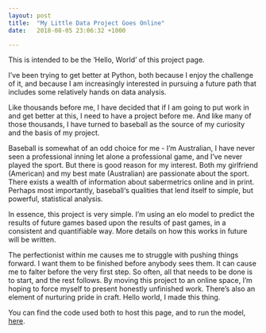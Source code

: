 ```yaml
---
layout: post
title:  "My Little Data Project Goes Online"
date:   2018-08-05 23:06:32 +1000

---
```


This is intended to be the ‘Hello, World’ of this project page.

I’ve been trying to get better at Python, both because I enjoy the challenge of it, and because I am increasingly interested in pursuing a future path that includes some relatively hands on data analysis.

Like thousands before me, I have decided that if I am going to put work in and get better at this, I need to have a project before me. And like many of those thousands, I have turned to baseball as the source of my curiosity and the basis of my project.

Baseball is somewhat of an odd choice for me - I’m Australian, I have never seen a professional inning let alone a professional game, and I’ve never played the sport. But there is good reason  for my interest. Both my girlfriend (American) and my best mate (Australian) are passionate about the sport. There exists a wealth of information about sabermetrics online and in print. Perhaps most importantly, baseball‘s qualities that lend itself to simple, but powerful, statistical analysis.

In essence, this project is very simple. I’m using an elo model to predict the results of future games based upon the results of past games, in a consistent and quantifiable way. More details on how this works in future will be written.

The perfectionist within me causes me to struggle with pushing things forward. I want them to be finished before anybody sees them. It can cause me to falter before the very first step. So often, all that needs to be done is to start, and the rest follows. By moving this project to an online space, I’m hoping to force myself to present honestly unfinished work. There’s also an element of nurturing pride in craft. Hello world, I made this thing.

You can find the code used both to host this page, and to run the model, [here](https://github.com/gabrieldwyer/baseball_elo_ratings).
